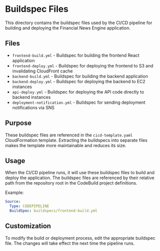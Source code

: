 # Buildspec Files

This directory contains the buildspec files used by the CI/CD pipeline for building and deploying the Financial News Engine application.

## Files

- `frontend-build.yml` - Buildspec for building the frontend React application
- `frontend-deploy.yml` - Buildspec for deploying the frontend to S3 and invalidating CloudFront cache
- `backend-build.yml` - Buildspec for building the backend application
- `backend-deploy.yml` - Buildspec for deploying the backend to EC2 instances
- `api-deploy.yml` - Buildspec for deploying the API code directly to backend instances
- `deployment-notification.yml` - Buildspec for sending deployment notifications via SNS

## Purpose

These buildspec files are referenced in the `cicd-template.yaml` CloudFormation template. Extracting the buildspecs into separate files makes the template more maintainable and reduces its size.

## Usage

When the CI/CD pipeline runs, it will use these buildspec files to build and deploy the application. The buildspec files are referenced by their relative path from the repository root in the CodeBuild project definitions.

Example:

```yaml
Source:
  Type: CODEPIPELINE
  BuildSpec: buildspecs/frontend-build.yml
```

## Customization

To modify the build or deployment process, edit the appropriate buildspec file. The changes will take effect the next time the pipeline runs. 